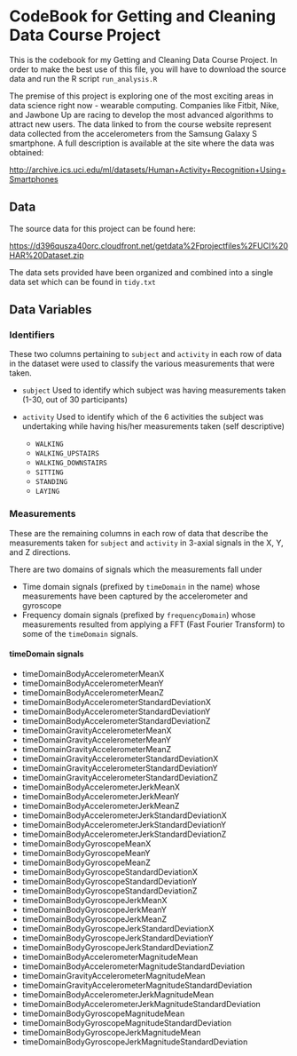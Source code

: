 # CodeBook for Getting and Cleaning Data Course Project
This is the codebook for my Getting and Cleaning Data Course Project. In order to make the best use of this file, you will have to download
the source data and run the R script `run_analysis.R`

The premise of this project is exploring one of the most exciting areas in data science right now - wearable computing. Companies like 
Fitbit, Nike, and Jawbone Up are racing to develop the most advanced algorithms to attract new users. The data linked to from the course 
website represent data collected from the accelerometers from the Samsung Galaxy S smartphone. A full description is available at the site 
where the data was obtained: 

http://archive.ics.uci.edu/ml/datasets/Human+Activity+Recognition+Using+Smartphones


## Data
The source data for this project can be found here:

https://d396qusza40orc.cloudfront.net/getdata%2Fprojectfiles%2FUCI%20HAR%20Dataset.zip

The data sets provided have been organized and combined into a single data set which can be found in `tidy.txt`

## Data Variables

### Identifiers

These two columns pertaining to `subject` and `activity` in each row of data in the dataset were used to classify the various measurements that were taken.

- `subject`
  Used to identify which subject was having measurements taken (1-30, out of 30 participants)
- `activity`
  Used to identify which of the 6 activities the subject was undertaking while having his/her measurements taken (self descriptive)
  
  - `WALKING`
  - `WALKING_UPSTAIRS`
  - `WALKING_DOWNSTAIRS`
  - `SITTING`
  - `STANDING`
  - `LAYING`
  
### Measurements
  
These are the remaining columns in each row of data that describe the measurements taken for `subject` and `activity` in 3-axial signals in the X, Y, and Z directions. 

There are two domains of signals which the measurements fall under
- Time domain signals (prefixed by `timeDomain` in the name) whose measurements have been captured by the accelerometer and gyroscope
- Frequency domain signals (prefixed by `frequencyDomain`) whose measurements resulted from applying a FFT (Fast Fourier Transform) to some of the `timeDomain` signals.

#### timeDomain signals

- timeDomainBodyAccelerometerMeanX
- timeDomainBodyAccelerometerMeanY
- timeDomainBodyAccelerometerMeanZ
- timeDomainBodyAccelerometerStandardDeviationX
- timeDomainBodyAccelerometerStandardDeviationY
- timeDomainBodyAccelerometerStandardDeviationZ
- timeDomainGravityAccelerometerMeanX
- timeDomainGravityAccelerometerMeanY
- timeDomainGravityAccelerometerMeanZ
- timeDomainGravityAccelerometerStandardDeviationX
- timeDomainGravityAccelerometerStandardDeviationY
- timeDomainGravityAccelerometerStandardDeviationZ
- timeDomainBodyAccelerometerJerkMeanX
- timeDomainBodyAccelerometerJerkMeanY
- timeDomainBodyAccelerometerJerkMeanZ
- timeDomainBodyAccelerometerJerkStandardDeviationX
- timeDomainBodyAccelerometerJerkStandardDeviationY
- timeDomainBodyAccelerometerJerkStandardDeviationZ
- timeDomainBodyGyroscopeMeanX
- timeDomainBodyGyroscopeMeanY
- timeDomainBodyGyroscopeMeanZ
- timeDomainBodyGyroscopeStandardDeviationX
- timeDomainBodyGyroscopeStandardDeviationY
- timeDomainBodyGyroscopeStandardDeviationZ
- timeDomainBodyGyroscopeJerkMeanX
- timeDomainBodyGyroscopeJerkMeanY
- timeDomainBodyGyroscopeJerkMeanZ
- timeDomainBodyGyroscopeJerkStandardDeviationX
- timeDomainBodyGyroscopeJerkStandardDeviationY
- timeDomainBodyGyroscopeJerkStandardDeviationZ
- timeDomainBodyAccelerometerMagnitudeMean
- timeDomainBodyAccelerometerMagnitudeStandardDeviation
- timeDomainGravityAccelerometerMagnitudeMean
- timeDomainGravityAccelerometerMagnitudeStandardDeviation
- timeDomainBodyAccelerometerJerkMagnitudeMean
- timeDomainBodyAccelerometerJerkMagnitudeStandardDeviation
- timeDomainBodyGyroscopeMagnitudeMean
- timeDomainBodyGyroscopeMagnitudeStandardDeviation
- timeDomainBodyGyroscopeJerkMagnitudeMean
- timeDomainBodyGyroscopeJerkMagnitudeStandardDeviation

